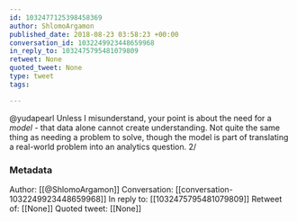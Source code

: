 ```yaml
---
id: 1032477125398458369
author: ShlomoArgamon
published_date: 2018-08-23 03:58:23 +00:00
conversation_id: 1032249923448659968
in_reply_to: 1032475795481079809
retweet: None
quoted_tweet: None
type: tweet
tags:

---
```


@yudapearl Unless I misunderstand, your point is about the need for a *model* - that data alone cannot create understanding. Not quite the same thing as needing a problem to solve, though the model is part of translating a real-world problem into an analytics question. 2/

### Metadata

Author: [[@ShlomoArgamon]]
Conversation: [[conversation-1032249923448659968]]
In reply to: [[1032475795481079809]]
Retweet of: [[None]]
Quoted tweet: [[None]]
